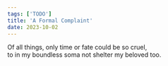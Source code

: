 ```yaml
---
tags: ['TODO']
title: 'A Formal Complaint'
date: 2023-10-02
---
```


Of all things, only time or fate could be so cruel,  
to in my boundless soma not shelter my beloved too.
